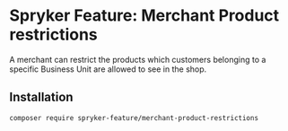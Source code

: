 # Spryker Feature: Merchant Product restrictions

A merchant can restrict the products which customers belonging to a specific Business Unit are allowed to see in the shop.

## Installation

```
composer require spryker-feature/merchant-product-restrictions
```
